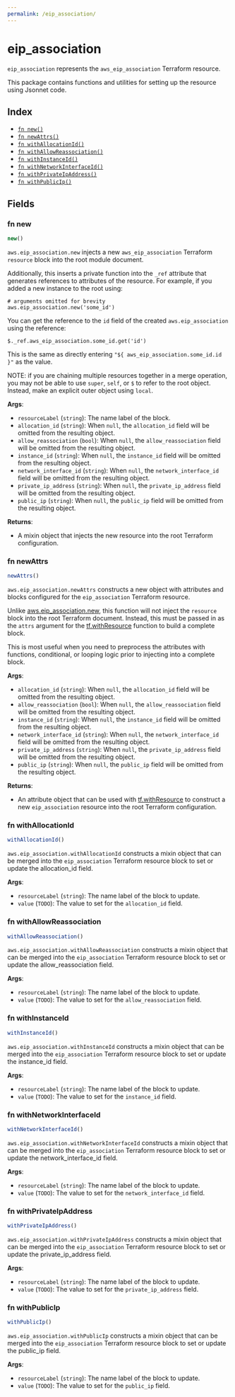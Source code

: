 ```yaml
---
permalink: /eip_association/
---
```


# eip_association

`eip_association` represents the `aws_eip_association` Terraform resource.



This package contains functions and utilities for setting up the resource using Jsonnet code.


## Index

* [`fn new()`](#fn-new)
* [`fn newAttrs()`](#fn-newattrs)
* [`fn withAllocationId()`](#fn-withallocationid)
* [`fn withAllowReassociation()`](#fn-withallowreassociation)
* [`fn withInstanceId()`](#fn-withinstanceid)
* [`fn withNetworkInterfaceId()`](#fn-withnetworkinterfaceid)
* [`fn withPrivateIpAddress()`](#fn-withprivateipaddress)
* [`fn withPublicIp()`](#fn-withpublicip)

## Fields

### fn new

```ts
new()
```


`aws.eip_association.new` injects a new `aws_eip_association` Terraform `resource`
block into the root module document.

Additionally, this inserts a private function into the `_ref` attribute that generates references to attributes of the
resource. For example, if you added a new instance to the root using:

    # arguments omitted for brevity
    aws.eip_association.new('some_id')

You can get the reference to the `id` field of the created `aws.eip_association` using the reference:

    $._ref.aws_eip_association.some_id.get('id')

This is the same as directly entering `"${ aws_eip_association.some_id.id }"` as the value.

NOTE: if you are chaining multiple resources together in a merge operation, you may not be able to use `super`, `self`,
or `$` to refer to the root object. Instead, make an explicit outer object using `local`.

**Args**:
  - `resourceLabel` (`string`): The name label of the block.
  - `allocation_id` (`string`):  When `null`, the `allocation_id` field will be omitted from the resulting object.
  - `allow_reassociation` (`bool`):  When `null`, the `allow_reassociation` field will be omitted from the resulting object.
  - `instance_id` (`string`):  When `null`, the `instance_id` field will be omitted from the resulting object.
  - `network_interface_id` (`string`):  When `null`, the `network_interface_id` field will be omitted from the resulting object.
  - `private_ip_address` (`string`):  When `null`, the `private_ip_address` field will be omitted from the resulting object.
  - `public_ip` (`string`):  When `null`, the `public_ip` field will be omitted from the resulting object.

**Returns**:
- A mixin object that injects the new resource into the root Terraform configuration.


### fn newAttrs

```ts
newAttrs()
```


`aws.eip_association.newAttrs` constructs a new object with attributes and blocks configured for the `eip_association`
Terraform resource.

Unlike [aws.eip_association.new](#fn-eipassociationnew), this function will not inject the `resource`
block into the root Terraform document. Instead, this must be passed in as the `attrs` argument for the
[tf.withResource](https://github.com/tf-libsonnet/core/tree/main/docs#fn-withresource) function to build a complete block.

This is most useful when you need to preprocess the attributes with functions, conditional, or looping logic prior to
injecting into a complete block.

**Args**:
  - `allocation_id` (`string`):  When `null`, the `allocation_id` field will be omitted from the resulting object.
  - `allow_reassociation` (`bool`):  When `null`, the `allow_reassociation` field will be omitted from the resulting object.
  - `instance_id` (`string`):  When `null`, the `instance_id` field will be omitted from the resulting object.
  - `network_interface_id` (`string`):  When `null`, the `network_interface_id` field will be omitted from the resulting object.
  - `private_ip_address` (`string`):  When `null`, the `private_ip_address` field will be omitted from the resulting object.
  - `public_ip` (`string`):  When `null`, the `public_ip` field will be omitted from the resulting object.

**Returns**:
  - An attribute object that can be used with [tf.withResource](https://github.com/tf-libsonnet/core/tree/main/docs#fn-withresource) to construct a new `eip_association` resource into the root Terraform configuration.


### fn withAllocationId

```ts
withAllocationId()
```

`aws.eip_association.withAllocationId` constructs a mixin object that can be merged into the `eip_association`
Terraform resource block to set or update the allocation_id field.



**Args**:
  - `resourceLabel` (`string`): The name label of the block to update.
  - `value` (`TODO`): The value to set for the `allocation_id` field.


### fn withAllowReassociation

```ts
withAllowReassociation()
```

`aws.eip_association.withAllowReassociation` constructs a mixin object that can be merged into the `eip_association`
Terraform resource block to set or update the allow_reassociation field.



**Args**:
  - `resourceLabel` (`string`): The name label of the block to update.
  - `value` (`TODO`): The value to set for the `allow_reassociation` field.


### fn withInstanceId

```ts
withInstanceId()
```

`aws.eip_association.withInstanceId` constructs a mixin object that can be merged into the `eip_association`
Terraform resource block to set or update the instance_id field.



**Args**:
  - `resourceLabel` (`string`): The name label of the block to update.
  - `value` (`TODO`): The value to set for the `instance_id` field.


### fn withNetworkInterfaceId

```ts
withNetworkInterfaceId()
```

`aws.eip_association.withNetworkInterfaceId` constructs a mixin object that can be merged into the `eip_association`
Terraform resource block to set or update the network_interface_id field.



**Args**:
  - `resourceLabel` (`string`): The name label of the block to update.
  - `value` (`TODO`): The value to set for the `network_interface_id` field.


### fn withPrivateIpAddress

```ts
withPrivateIpAddress()
```

`aws.eip_association.withPrivateIpAddress` constructs a mixin object that can be merged into the `eip_association`
Terraform resource block to set or update the private_ip_address field.



**Args**:
  - `resourceLabel` (`string`): The name label of the block to update.
  - `value` (`TODO`): The value to set for the `private_ip_address` field.


### fn withPublicIp

```ts
withPublicIp()
```

`aws.eip_association.withPublicIp` constructs a mixin object that can be merged into the `eip_association`
Terraform resource block to set or update the public_ip field.



**Args**:
  - `resourceLabel` (`string`): The name label of the block to update.
  - `value` (`TODO`): The value to set for the `public_ip` field.
